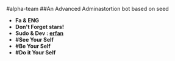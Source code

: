 #alpha-team
##An Advanced Adminastortion bot based on seed
* **Fa & ENG**
* **Don't Forget stars!**
* **Sudo & Dev : [erfan](telegram/me/erfan0953)**
* **#See Your Self**
* **#Be Your Self**
* **#Do it Your Self**
